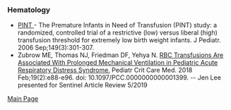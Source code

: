 ### Hematology
- <a href="https://www.ncbi.nlm.nih.gov/pubmed/16939737">PINT </a>- The Premature Infants in Need of Transfusion (PINT) study: a randomized, controlled trial of a restrictive (low) versus liberal (high) transfusion threshold for extremely low birth weight infants. J Pediatr. 2006 Sep;149(3):301-307.
- Zubrow ME, Thomas NJ, Friedman DF, Yehya N. <a href="https://www.ncbi.nlm.nih.gov/pubmed/29194281">RBC Transfusions Are Associated With Prolonged Mechanical Ventilation in Pediatric Acute Respiratory Distress Syndrome.</a> Pediatr Crit Care Med. 2018 Feb;19(2):e88-e96. doi: 10.1097/PCC.0000000000001399. -- Jen Lee presented for Sentinel Article Review 5/2019


<a href = "https://tracielin.github.io/PICU_Resources/index"> Main Page </a>
